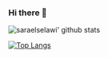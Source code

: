 ### Hi there 👋

![saraelselawi' github stats](https://github-readme-stats.vercel.app/api?username=saraelselawi&show_icons=true&count_private=true&bg_color=#3f2b96,#3f2b96,#a8c0ff&title_color=fff&icon_color=fff&text_color=fff&include_all_commits=true&hide_rank=true)

[![Top Langs](https://github-readme-stats.vercel.app/api/top-langs/?username=saraelselawi&hide=mako,python&layout=compact&card_width=445&bg_color=374355&title_color=fff&icon_color=fff&text_color=fff)](https://github.com/anuraghazra/github-readme-stats)

<!--
**cMikolai/cMikolai** is a ✨ _special_ ✨ repository because its `README.md` (this file) appears on your GitHub profile.

Here are some ideas to get you started:

- 🔭 I’m currently working on ...
- 🌱 I’m currently learning ...
- 👯 I’m looking to collaborate on ...
- 🤔 I’m looking for help with ...
- 💬 Ask me about ...
- 📫 How to reach me: ...
- 😄 Pronouns: ...
- ⚡ Fun fact: ...
-->
